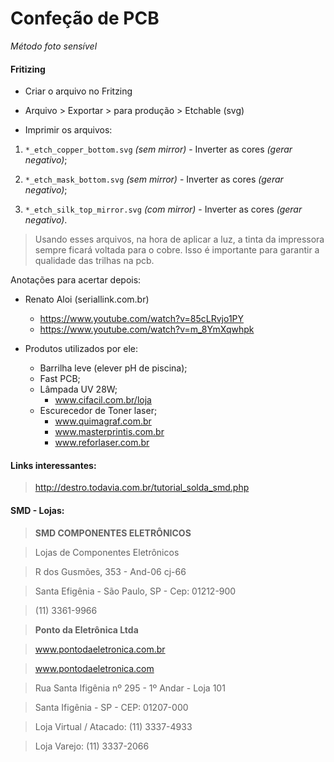 # Confeção de PCB
_Método foto sensível_



#### Fritizing 

* Criar o arquivo no Fritzing

* Arquivo > Exportar > para produção > Etchable (svg)

* Imprimir os arquivos:

1. ```*_etch_copper_bottom.svg``` _(sem mirror)_ - Inverter as cores _(gerar negativo)_;

2. ```*_etch_mask_bottom.svg``` _(sem mirror)_ - Inverter as cores _(gerar negativo)_;

3. ```*_etch_silk_top_mirror.svg``` _(com mirror)_ - Inverter as cores _(gerar negativo)_.

 > Usando esses arquivos, na hora de aplicar a luz, a tinta da impressora sempre ficará voltada para o cobre. Isso é importante para garantir a qualidade das trilhas na pcb.


Anotações para acertar depois:
- Renato Aloi (seriallink.com.br)
  - https://www.youtube.com/watch?v=85cLRvjo1PY
  - https://www.youtube.com/watch?v=m_8YmXqwhpk
  
- Produtos utilizados por ele:
  - Barrilha leve (elever pH de piscina);
  - Fast PCB;
  - Lâmpada UV 28W;
    - www.cifacil.com.br/loja
  - Escurecedor de Toner laser; 
    - www.quimagraf.com.br
    - www.masterprintis.com.br
    - www.reforlaser.com.br

#### Links interessantes:

  > http://destro.todavia.com.br/tutorial_solda_smd.php


#### SMD - Lojas:

 > **SMD COMPONENTES ELETRÔNICOS**
 
 > Lojas de Componentes Eletrônicos
 
 > R dos Gusmões, 353 - And-06 cj-66 
 
 > Santa Efigênia - São Paulo, SP - Cep: 01212-900
 
 > (11) 3361-9966
  
 
  
 > **Ponto da Eletrônica Ltda**
 
 > www.pontodaeletronica.com.br
 
 > www.pontodaeletronica.com 
 
 > Rua Santa Ifigênia nº 295 - 1º Andar - Loja 101 
 
 > Santa Ifigênia - SP - CEP: 01207-000
 
 > Loja Virtual / Atacado: (11) 3337-4933 
 
 > Loja Varejo: (11) 3337-2066
